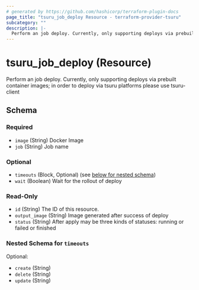 ```yaml
---
# generated by https://github.com/hashicorp/terraform-plugin-docs
page_title: "tsuru_job_deploy Resource - terraform-provider-tsuru"
subcategory: ""
description: |-
  Perform an job deploy. Currently, only supporting deploys via prebuilt container images; in order to deploy via tsuru platforms please use tsuru-client
---
```


# tsuru_job_deploy (Resource)

Perform an job deploy. Currently, only supporting deploys via prebuilt container images; in order to deploy via tsuru platforms please use tsuru-client



<!-- schema generated by tfplugindocs -->
## Schema

### Required

- `image` (String) Docker Image
- `job` (String) Job name

### Optional

- `timeouts` (Block, Optional) (see [below for nested schema](#nestedblock--timeouts))
- `wait` (Boolean) Wait for the rollout of deploy

### Read-Only

- `id` (String) The ID of this resource.
- `output_image` (String) Image generated after success of deploy
- `status` (String) After apply may be three kinds of statuses: running or failed or finished

<a id="nestedblock--timeouts"></a>
### Nested Schema for `timeouts`

Optional:

- `create` (String)
- `delete` (String)
- `update` (String)
